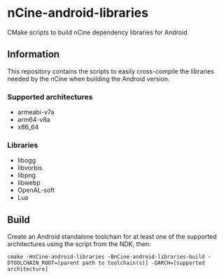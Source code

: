 # nCine-android-libraries
CMake scripts to build nCine dependency libraries for Android

## Information
This repository contains the scripts to easily cross-compile the libraries needed by the nCine when building the Android version.

### Supported architectures
- armeabi-v7a
- arm64-v8a
- x86_64

### Libraries
- libogg
- libvorbis
- libpng
- libwebp
- OpenAL-soft
- Lua

## Build
Create an Android standalone toolchain for at least one of the supported architectures using the script from the NDK, then:

```
cmake -HnCine-android-libraries -BnCine-android-libraries-build -DTOOLCHAIN_ROOT=[parent path to toolchain(s)] -DARCH=[supported architecture]
```

